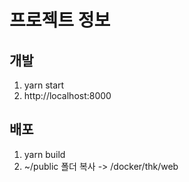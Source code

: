 # 프로젝트 정보

## 개발

1. yarn start
2. http://localhost:8000

## 배포

1. yarn build
2. ~/public 폴더 복사 -> /docker/thk/web
